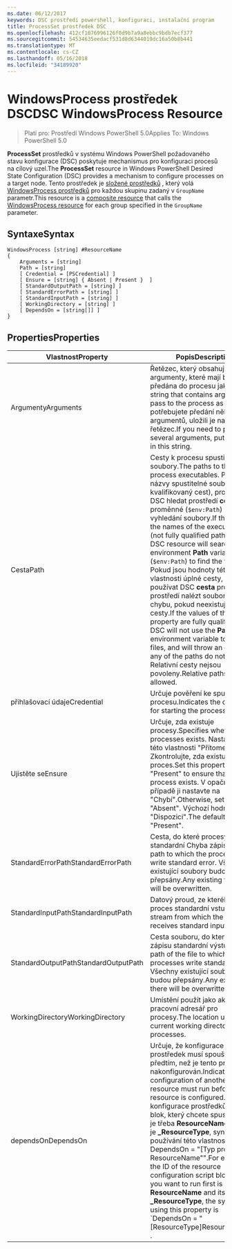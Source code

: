 ```yaml
---
ms.date: 06/12/2017
keywords: DSC prostředí powershell, konfiguraci, instalační program
title: ProcessSet prostředek DSC
ms.openlocfilehash: 412cf1076996126f0d9b7a9a8ebbc9bdb7ecf377
ms.sourcegitcommit: 54534635eedacf531d8d6344019dc16a50b8b441
ms.translationtype: MT
ms.contentlocale: cs-CZ
ms.lasthandoff: 05/16/2018
ms.locfileid: "34189920"
---
```

# <a name="dsc-windowsprocess-resource"></a><span data-ttu-id="2d4be-103">WindowsProcess prostředek DSC</span><span class="sxs-lookup"><span data-stu-id="2d4be-103">DSC WindowsProcess Resource</span></span>

> <span data-ttu-id="2d4be-104">Platí pro: Prostředí Windows PowerShell 5.0</span><span class="sxs-lookup"><span data-stu-id="2d4be-104">Applies To: Windows PowerShell 5.0</span></span>

<span data-ttu-id="2d4be-105">**ProcessSet** prostředků v systému Windows PowerShell požadovaného stavu konfigurace (DSC) poskytuje mechanismus pro konfiguraci procesů na cílový uzel.</span><span class="sxs-lookup"><span data-stu-id="2d4be-105">The **ProcessSet** resource in Windows PowerShell Desired State Configuration (DSC) provides a mechanism to configure processes on a target node.</span></span> <span data-ttu-id="2d4be-106">Tento prostředek je [složené prostředků](authoringResourceComposite.md) , který volá [WindowsProcess prostředků](windowsProcessResource.md) pro každou skupinu zadaný v `GroupName` parametr.</span><span class="sxs-lookup"><span data-stu-id="2d4be-106">This resource is a [composite resource](authoringResourceComposite.md) that calls the [WindowsProcess resource](windowsProcessResource.md) for each group specified in the `GroupName` parameter.</span></span>

## <a name="syntax"></a><span data-ttu-id="2d4be-107">Syntaxe</span><span class="sxs-lookup"><span data-stu-id="2d4be-107">Syntax</span></span>

```
WindowsProcess [string] #ResourceName
{
    Arguments = [string]
    Path = [string]
    [ Credential = [PSCredential] ]
    [ Ensure = [string] { Absent | Present }  ]
    [ StandardOutputPath = [string] ]
    [ StandardErrorPath = [string] ]
    [ StandardInputPath = [string] ]
    [ WorkingDirectory = [string] ]
    [ DependsOn = [string[]] ]
}
```

## <a name="properties"></a><span data-ttu-id="2d4be-108">Properties</span><span class="sxs-lookup"><span data-stu-id="2d4be-108">Properties</span></span>
|  <span data-ttu-id="2d4be-109">Vlastnost</span><span class="sxs-lookup"><span data-stu-id="2d4be-109">Property</span></span>  |  <span data-ttu-id="2d4be-110">Popis</span><span class="sxs-lookup"><span data-stu-id="2d4be-110">Description</span></span>   |
|---|---|
| <span data-ttu-id="2d4be-111">Argumenty</span><span class="sxs-lookup"><span data-stu-id="2d4be-111">Arguments</span></span>| <span data-ttu-id="2d4be-112">Řetězec, který obsahuje argumenty, které mají být předána do procesu jako-je.</span><span class="sxs-lookup"><span data-stu-id="2d4be-112">A string that contains arguments to pass to the process as-is.</span></span> <span data-ttu-id="2d4be-113">Pokud potřebujete předání několik argumentů, uložili je na tento řetězec.</span><span class="sxs-lookup"><span data-stu-id="2d4be-113">If you need to pass several arguments, put them all in this string.</span></span>|
| <span data-ttu-id="2d4be-114">Cesta</span><span class="sxs-lookup"><span data-stu-id="2d4be-114">Path</span></span>| <span data-ttu-id="2d4be-115">Cesty k procesu spustitelné soubory.</span><span class="sxs-lookup"><span data-stu-id="2d4be-115">The paths to the process executables.</span></span> <span data-ttu-id="2d4be-116">Pokud jsou názvy spustitelné soubory (plně kvalifikovaný cest), prostředek DSC hledat prostředí **cesta** proměnné (`$env:Path`) k vyhledání soubory.</span><span class="sxs-lookup"><span data-stu-id="2d4be-116">If these are the names of the executable files (not fully qualified paths), the DSC resource will search the environment **Path** variable (`$env:Path`) to find the files.</span></span> <span data-ttu-id="2d4be-117">Pokud jsou hodnoty této vlastnosti úplné cesty, nebude používat DSC **cesta** proměnnou prostředí nalézt soubory a vyvolá chybu, pokud neexistuje žádné cesty.</span><span class="sxs-lookup"><span data-stu-id="2d4be-117">If the values of this property are fully qualified paths, DSC will not use the **Path** environment variable to find the files, and will throw an error if any of the paths do not exist.</span></span> <span data-ttu-id="2d4be-118">Relativní cesty nejsou povoleny.</span><span class="sxs-lookup"><span data-stu-id="2d4be-118">Relative paths are not allowed.</span></span>|
| <span data-ttu-id="2d4be-119">přihlašovací údaje</span><span class="sxs-lookup"><span data-stu-id="2d4be-119">Credential</span></span>| <span data-ttu-id="2d4be-120">Určuje pověření ke spuštění procesu.</span><span class="sxs-lookup"><span data-stu-id="2d4be-120">Indicates the credentials for starting the process.</span></span>|
| <span data-ttu-id="2d4be-121">Ujistěte se</span><span class="sxs-lookup"><span data-stu-id="2d4be-121">Ensure</span></span>| <span data-ttu-id="2d4be-122">Určuje, zda existuje procesy.</span><span class="sxs-lookup"><span data-stu-id="2d4be-122">Specifies whether the processes exists.</span></span> <span data-ttu-id="2d4be-123">Nastavením této vlastnosti "Přítomen" Zkontrolujte, zda existuje proces.</span><span class="sxs-lookup"><span data-stu-id="2d4be-123">Set this property to "Present" to ensure that the process exists.</span></span> <span data-ttu-id="2d4be-124">V opačném případě ji nastavte na "Chybí".</span><span class="sxs-lookup"><span data-stu-id="2d4be-124">Otherwise, set it to "Absent".</span></span> <span data-ttu-id="2d4be-125">Výchozí hodnota je "Dispozici".</span><span class="sxs-lookup"><span data-stu-id="2d4be-125">The default is "Present".</span></span>|
| <span data-ttu-id="2d4be-126">StandardErrorPath</span><span class="sxs-lookup"><span data-stu-id="2d4be-126">StandardErrorPath</span></span>| <span data-ttu-id="2d4be-127">Cesta, do které procesy standardní Chyba zápisu.</span><span class="sxs-lookup"><span data-stu-id="2d4be-127">The path to which the processes write standard error.</span></span> <span data-ttu-id="2d4be-128">Všechny existující soubory budou přepsány.</span><span class="sxs-lookup"><span data-stu-id="2d4be-128">Any existing file there will be overwritten.</span></span>|
| <span data-ttu-id="2d4be-129">StandardInputPath</span><span class="sxs-lookup"><span data-stu-id="2d4be-129">StandardInputPath</span></span>| <span data-ttu-id="2d4be-130">Datový proud, ze kterého přijímá proces standardní vstup.</span><span class="sxs-lookup"><span data-stu-id="2d4be-130">The stream from which the process receives standard input.</span></span>|
| <span data-ttu-id="2d4be-131">StandardOutputPath</span><span class="sxs-lookup"><span data-stu-id="2d4be-131">StandardOutputPath</span></span>| <span data-ttu-id="2d4be-132">Cesta souboru, do které procesy zápisu standardní výstup.</span><span class="sxs-lookup"><span data-stu-id="2d4be-132">The path of the file to which the processes write standard output.</span></span> <span data-ttu-id="2d4be-133">Všechny existující soubory budou přepsány.</span><span class="sxs-lookup"><span data-stu-id="2d4be-133">Any existing file there will be overwritten.</span></span>|
| <span data-ttu-id="2d4be-134">WorkingDirectory</span><span class="sxs-lookup"><span data-stu-id="2d4be-134">WorkingDirectory</span></span>| <span data-ttu-id="2d4be-135">Umístění použít jako aktuální pracovní adresář pro procesy.</span><span class="sxs-lookup"><span data-stu-id="2d4be-135">The location used as the current working directory for the processes.</span></span>|
| <span data-ttu-id="2d4be-136">dependsOn</span><span class="sxs-lookup"><span data-stu-id="2d4be-136">DependsOn</span></span> | <span data-ttu-id="2d4be-137">Určuje, že konfigurace jiný prostředek musí spouštět předtím, než je tento prostředek nakonfigurován.</span><span class="sxs-lookup"><span data-stu-id="2d4be-137">Indicates that the configuration of another resource must run before this resource is configured.</span></span> <span data-ttu-id="2d4be-138">Pokud ID konfigurace prostředků skriptu blok, který chcete spustit nejprve je třeba **ResourceName** a její typ je **_ResourceType**, syntaxe pro používání této vlastnosti je ' DependsOn = "[Typ prostředku] ResourceName"".</span><span class="sxs-lookup"><span data-stu-id="2d4be-138">For example, if the ID of the resource configuration script block that you want to run first is **ResourceName** and its type is **_ResourceType**, the syntax for using this property is \`DependsOn = "[ResourceType]ResourceName"\`\` .</span></span>|